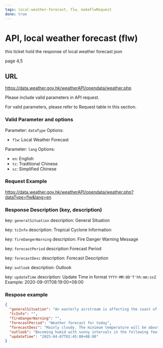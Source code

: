 ```yaml
---
tags: local-weather-forecast, flw, makeFlwRequest
done: true
---
```


# API, local weather forecast (flw)

this ticket hold the response of  local weather forecast json

page 4,5

## URL

<https://data.weather.gov.hk/weatherAPI/opendata/weather.php>

Please include valid parameters in API request.

For valid parameters, please refer to Request table in this section.

### Valid Parameter and options

Parameter: `dataType`
Options:

- `flw`: Local Weather Forecast

Parameter: `lang`
Options:

- `en`: English
- `tc`: Traditional Chinese
- `sc`: Simplified Chinese

### Request Example

<https://data.weather.gov.hk/weatherAPI/opendata/weather.php?dataType=flw&lang=en>

### Response Description (key, description)

key: `generalSituation`
description: General Situation

key: `tcInfo`
description:  Tropical Cyclone Information

key: `fireDangerWarning`
description: Fire Danger Warning Message

key: `forecastPeriod`
description Forecast Period

key: `forecastDesc`
description: Forecast Description

key: `outlook`
description: Outlook

key: `updateTime`
description: Update Time in format `YYYY-MM-DD'T'hh:mm:ssZ`
Example: 2020-09-01T08:19:00+08:00

### Respose example

```json
{
  "generalSituation": "An easterly airstream is affecting the coast of Guangdong gradually. Meanwhile, a band of clouds is covering western Guangdong.",
  "tcInfo": "",
  "fireDangerWarning": "",
  "forecastPeriod": "Weather forecast for today",
  "forecastDesc": "Mainly cloudy. The minimum temperature will be about 19 degrees in the morning. Sunny periods during the day with a maximum temperature of around 24 degrees. Moderate easterly winds.",
  "outlook": "Becoming humid with sunny intervals in the following few days. Rather warm during the day.",
  "updateTime": "2025-04-07T02:45:00+08:00"
}
```
